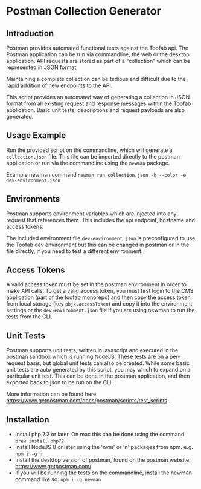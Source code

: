# Postman Collection Generator


## Introduction

Postman provides automated functional tests against the Toofab api.  The Postman application can be run via commandline, the web or the desktop application.  API requests are stored as part of a "collection" which can be represented in JSON format.  

Maintaining a complete collection can be tedious and difficult due to the rapid addition of new endpoints to the API.

This script provides an automated way of generating a collection in JSON format from all existing request and response messages within the Toofab application.  Basic unit tests, descriptions and request payloads are also generated. 


## Usage Example

Run the provided script on the commandline, which will generate a `collection.json` file.  This file can be imported directly to the postman application or run via the commandline using the `newman` package.

Example newman command `newman run collection.json -k --color -e dev-environment.json`


## Environments

Postman supports environment variables which are injected into any request that references them.  This includes the api endpoint, hostname and access tokens.

The included environment file `dev-environment.json` is preconfigured to use the Toofab dev environment but this can be changed in postman or in the file directly, if you need to test a different environment.


## Access Tokens

A valid access token must be set in the postman environment in order to make API calls.  To get a valid access token, you must first login to the CMS application (part of the toofab monorepo) and then copy the access token from local storage (key `pbjx.accessToken`) and copy it into the environment settings or the `dev-environment.json` file if you are using newman to run the tests from the CLI.


## Unit Tests

Postman supports unit tests, written in javascript and executed in the postman sandbox which is running NodeJS.  These tests are on a per-request basis, but global unit tests can also be created.  While some basic unit tests are auto generated by this script, you may which to expand on a particular unit test.  This can be done in the postman application, and then exported back to json to be run on the CLI.

More information can be found here <https://www.getpostman.com/docs/postman/scripts/test_scripts> .


## Installation

+ Install php 7.2 or later.  On mac this can be done using the command `brew install php72`.
+ Install NodeJS 8 or later using the 'nvm' or 'n' packages from npm.  e.g. `npm i -g n`
+ Install the desktop version of postman, found on the postman website.  https://www.getpostman.com/
+ If you will be running the tests on the commandline, install the newman command like so: `npm i -g newman`
